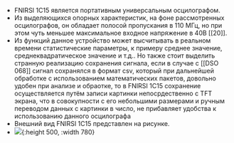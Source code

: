 - FNIRSI 1C15 является портативным универсальным осцилографом.
- Из выделяющихся опорных характеристик, на фоне рассмотренных осцилографов, он обладает полосой пропускания в 110 МГц, но при этом чуть меньшее максимальное входное напряжение в 40В [[20]].
- Из функций данное устройство может высчитывать в реальном времени статистические параметры, к примеру среднее значение, среднеквадратическое значение и т.д.. Но также стоит выделить странную реализацию сохранения сигнала, если в случае с [[DSO 068]] сигнал сохранялся в формат csv, который при дальнейшей обработке с использованием математических пакетов, довольно удобен при анализе и обраотке, то в FNIRSI 1C15 сохранение осуществляется путём записи картинки непосрдественно с TFT экрана, что в совокупности с его небольшими размерами и ручным переводом данных с картинки в число, не прибавляет удобства к использованию данного осцилографа
- Внешний вид FNIRSI 1C15 представлен на рисунке.
- ![](https://static.chipdip.ru/lib/834/DOC025834649.jpg){:height 500, :width 780}